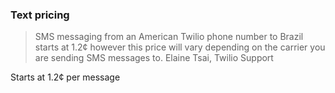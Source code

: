 ### Text pricing

> SMS messaging from an American Twilio phone number to Brazil starts at 1.2¢ however this price will vary depending on the carrier you are sending SMS messages to.
> Elaine Tsai, Twilio Support

Starts at 1.2¢ per message

